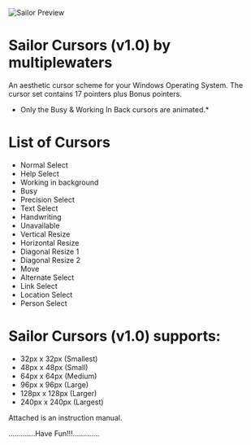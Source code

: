 ![Sailor Preview](https://github.com/MultipleWaters/sailor-cursors/assets/74489981/19cdb0a7-8427-4b9f-a40b-88c49c37c0cb)
# Sailor Cursors (v1.0) by multiplewaters
An aesthetic cursor scheme for your Windows Operating System.
The cursor set contains 17 pointers plus Bonus pointers.

 * Only the Busy & Working In Back cursors are animated.*
# List of Cursors
* Normal Select 
* Help Select 
* Working in background 
* Busy 
* Precision Select 
* Text Select 
* Handwriting 
* Unavailable 
* Vertical Resize 
* Horizontal Resize 
* Diagonal Resize 1 
* Diagonal Resize 2 
* Move 
* Alternate Select 
* Link Select 
* Location Select
* Person Select

# Sailor Cursors (v1.0) supports:
* 32px x 32px (Smallest)
* 48px x 48px (Small)
* 64px x 64px (Medium)
* 96px x 96px (Large)
* 128px x 128px (Larger)
* 240px x 240px (Largest)

Attached is an instruction manual.

.............Have Fun!!!.............
